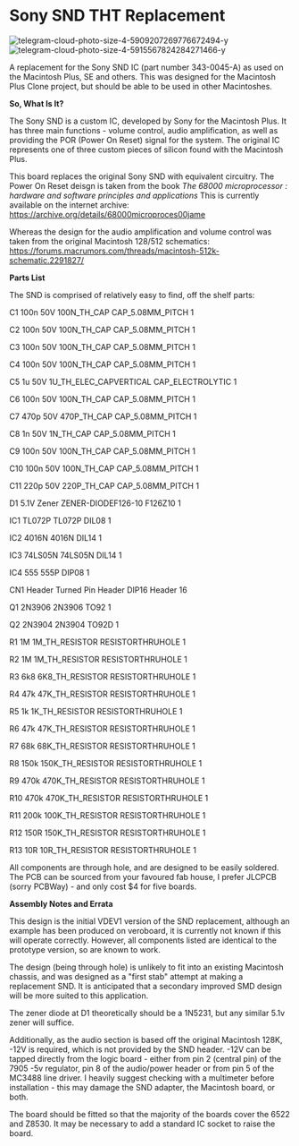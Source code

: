 # Sony SND THT Replacement 
![telegram-cloud-photo-size-4-5909207269776672494-y](https://github.com/user-attachments/assets/e4eed235-4471-4c81-b216-38d7b753b8b9)
![telegram-cloud-photo-size-4-5915567824284271466-y](https://github.com/user-attachments/assets/055314b8-cb3b-44d3-9afe-6c44a6ecbfc0)

A replacement for the Sony SND IC (part number 343-0045-A) as used on the Macintosh Plus, SE and others.
This was designed for the Macintosh Plus Clone project, but should be able to be used in other Macintoshes.

**So, What Is It?**

The Sony SND is a custom IC, developed by Sony for the Macintosh Plus. 
It has three main functions - volume control, audio amplification, as well as providing the POR (Power On Reset) signal for the system. 
The original IC represents one of three custom pieces of silicon found with the Macintosh Plus. 

This board replaces the original Sony SND with equivalent circuitry. 
The Power On Reset deisgn is taken from the book _The 68000 microprocessor : hardware and software principles and applications_
This is currently available on the internet archive: https://archive.org/details/68000microproces00jame

Whereas the design for the audio amplification and volume control was taken from the original Macintosh 128/512 schematics:
https://forums.macrumors.com/threads/macintosh-512k-schematic.2291827/

**Parts List**

The SND is comprised of relatively easy to find, off the shelf parts:

C1       100n 50V       100N_TH_CAP            CAP_5.08MM_PITCH 1

C2       100n 50V       100N_TH_CAP            CAP_5.08MM_PITCH 1

C3       100n 50V       100N_TH_CAP            CAP_5.08MM_PITCH 1

C4       100n 50V       100N_TH_CAP            CAP_5.08MM_PITCH 1

C5       1u 50V         1U_TH_ELEC_CAPVERTICAL CAP_ELECTROLYTIC 1

C6       100n 50V       100N_TH_CAP            CAP_5.08MM_PITCH 1

C7       470p 50V       470P_TH_CAP            CAP_5.08MM_PITCH 1

C8       1n 50V         1N_TH_CAP              CAP_5.08MM_PITCH 1

C9       100n 50V       100N_TH_CAP            CAP_5.08MM_PITCH 1

C10      100n 50V       100N_TH_CAP            CAP_5.08MM_PITCH 1

C11      220p 50V       220P_TH_CAP            CAP_5.08MM_PITCH 1

D1       5.1V Zener     ZENER-DIODEF126-10     F126Z10          1

IC1      TL072P         TL072P                 DIL08            1

IC2      4016N          4016N                  DIL14            1

IC3      74LS05N        74LS05N                DIL14            1

IC4      555            555P                   DIP08            1

CN1      Header         Turned Pin Header      DIP16 Header     16

Q1       2N3906         2N3906                 TO92             1

Q2       2N3904         2N3904                 TO92D            1

R1       1M             1M_TH_RESISTOR         RESISTORTHRUHOLE 1

R2       1M             1M_TH_RESISTOR         RESISTORTHRUHOLE 1

R3       6k8            6K8_TH_RESISTOR        RESISTORTHRUHOLE 1

R4       47k            47K_TH_RESISTOR        RESISTORTHRUHOLE 1

R5       1k             1K_TH_RESISTOR         RESISTORTHRUHOLE 1

R6       47k            47K_TH_RESISTOR        RESISTORTHRUHOLE 1

R7       68k            68K_TH_RESISTOR        RESISTORTHRUHOLE 1

R8       150k           150K_TH_RESISTOR       RESISTORTHRUHOLE 1

R9       470k           470K_TH_RESISTOR       RESISTORTHRUHOLE 1

R10      470k           470K_TH_RESISTOR       RESISTORTHRUHOLE 1

R11      200k           100K_TH_RESISTOR       RESISTORTHRUHOLE 1

R12      150R           150K_TH_RESISTOR       RESISTORTHRUHOLE 1

R13      10R            10R_TH_RESISTOR        RESISTORTHRUHOLE 1


All components are through hole, and are designed to be easily soldered. 
The PCB can be sourced from your favoured fab house, I prefer JLCPCB (sorry PCBWay) - and only cost $4 for five boards. 

**Assembly Notes and Errata**

This design is the initial VDEV1 version of the SND replacement, although an example has been produced on veroboard, 
it is currently not known if this will operate correctly.
However, all components listed are identical to the prototype version, so are known to work.

The design (being through hole) is unlikely to fit into an existing Macintosh chassis, and was designed as a
"first stab" attempt at making a replacement SND. It is anticipated that a secondary improved SMD design will be more suited to this application.

The zener diode at D1 theoretically should be a 1N5231, but any similar 5.1v zener will suffice. 

Additionally, as the audio section is based off the original Macintosh 128K, -12V is required, which is not provided by the SND header. 
-12V can be tapped directly from the logic board - either from pin 2 (central pin) of the 7905 -5v regulator, pin 8 of the audio/power header
or from pin 5 of the MC3488 line driver. 
I heavily suggest checking with a multimeter before installation - this may damage the SND adapter, the Macintosh board, or both.

The board should be fitted so that the majority of the boards cover the 6522 and Z8530. It may be necessary to add a standard IC socket to raise the board.
